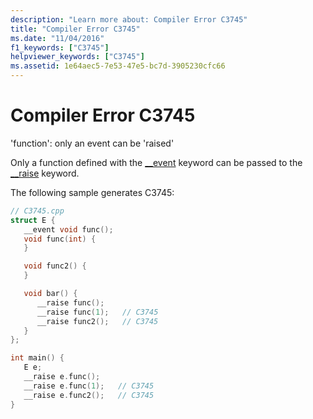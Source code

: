 ```yaml
---
description: "Learn more about: Compiler Error C3745"
title: "Compiler Error C3745"
ms.date: "11/04/2016"
f1_keywords: ["C3745"]
helpviewer_keywords: ["C3745"]
ms.assetid: 1e64aec5-7e53-47e5-bc7d-3905230cfc66
---
```

# Compiler Error C3745

'function': only an event can be 'raised'

Only a function defined with the [__event](../../cpp/event.md) keyword can be passed to the [__raise](../../cpp/raise.md) keyword.

The following sample generates C3745:

```cpp
// C3745.cpp
struct E {
   __event void func();
   void func(int) {
   }

   void func2() {
   }

   void bar() {
      __raise func();
      __raise func(1);   // C3745
      __raise func2();   // C3745
   }
};

int main() {
   E e;
   __raise e.func();
   __raise e.func(1);   // C3745
   __raise e.func2();   // C3745
}
```
